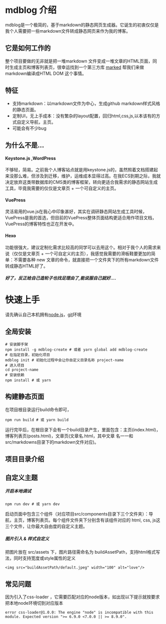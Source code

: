 
<!--<img-url>buildAssetPath/default.jpeg</img-url>--> 
<!--<title> mdblog 说明文档 </title>--> 
<!--<intro> 介绍mdblog </intro>--> 
<!--<tag>README</tag>-->
<!--<date>2018-08-20</date>-->
# mdblog 介绍

mdblog是一个极简的，基于markdown的静态网页生成器。它诞生的初衷仅仅是我个人需要把一些markdown文件转成静态网页来作为我的博客。

## 它是如何工作的

整个项目要做的无非就是把一堆markdown 文件变成一堆文章的HTML页面，同时生成主页和博客列表页，很幸运找到一个第三方库 [marked](https://github.com/markedjs/marked) 帮我们来做markdown编译成HTML DOM 这个事情。

## 特征

- 支持markdown：以markdown文件为中心，生成github markdown样式风格的静态页面。
- 定制UI，无上手成本：没有繁杂的layout配置，回归html,css,js,以本该有的方式自定义导航，主页。
- 可能会有不少bug

## 为什么不是...

#### Keystone.js ,WordPress

不够轻，简易。之前我个人博客站点就是用keystone.js的，虽然照着文档搭建起来没那么难，但涉及到迁移，维护，运维成本显得过高。在我ECS到期之际，我就决定放弃这类带数据库的CMS类的博客框架，转向更适合我需求的静态网站生成工具，毕竟我需要的仅仅是文章页 + 一个可自定义的主页。

#### VuePress

灵活易用的vue.js在我心中印象甚好，其实在调研静态网站生成工具时候，VuePress是我的首选，但目前的VuePress整体页面结构更适合用作项目文档，VuePress的博客特性也正在开发中。

#### Hexo

功能很强大，建议定制化需求比较高的同学可以去用这个。相对于我个人的需求来说（仅仅是文章页 + 一个可自定义的主页），我感觉我需要的滑板鞋要更加的简单：不需要各种 new 文章的命令，就直接把一个文件夹下的所有markdown文件转成静态HTML好了。

##### 好了，反正给自己造轮子也找足理由了,能说服自己就好....

# 快速上手

请先确认自己本机拥有[node.js](https://nodejs.org/en/)，[git](https://git-scm.com/)环境

## 全局安装

```
# 安装脚手架
npm install -g mdblog-create # 或者 yarn global add mdblog-create
# 在指定目录，初始化项目
mdblog init # 初始化过程中会让你自定义目录名称 project-name
# 进入项目
cd project-name
# 安装依赖
npm install # 或 yarn 
```

## 构建静态页面

在项目根目录运行build命令即可，

```
npm run build # 或 yarn build
```

运行完毕后，在根目录下会有一个build目录产生，里面包含：主页(index.html)，博客列表页(posts.html)，文章页(文章名.html，其中文章 名一一和src/markdowns目录下的markdown文件对应)。

## 项目目录介绍



## 自定义主题

##### 开启本地调试

```
npm run dev # 或 yarn dev
```

启动页面中包含三个组件（对应项目src/components目录下三个文件夹）：导航，主页，博客列表页。每个组件文件夹下分别含有该组件对应的 html, css, js这三个文件，让你最大自由度的自定义主题。

##### 图片引入 & 样式自定义

把图片放在 src/assets 下，图片路径需命名为 buildAssetPath，支持html格式写法，同时支持宽度或style属性的定义

```
<img src="buildAssetPath/default.jpeg" width="100" alt="love"/>
```



## 常见问题

因为引入了css-loader ，它需要匹配对应的node版本，如出现以下提示就按要求把本地node环境切到对应版本

```
error css-loader@1.0.0: The engine "node" is incompatible with this module. Expected version ">= 6.9.0 <7.0.0 || >= 8.9.0".
```
